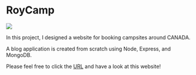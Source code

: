 # RoyCamp
![](https://res.cloudinary.com/didyvicjw/image/upload/v1637037528/YelpCamp/camphome_pks4qq.jpg)

In this project, I designed a website for booking campsites around CANADA. 

A blog application is created from scratch using Node, Express, and MongoDB.

Please feel free to click the [URL](https://salty-fortress-74552.herokuapp.com/) and have a look at this website!
